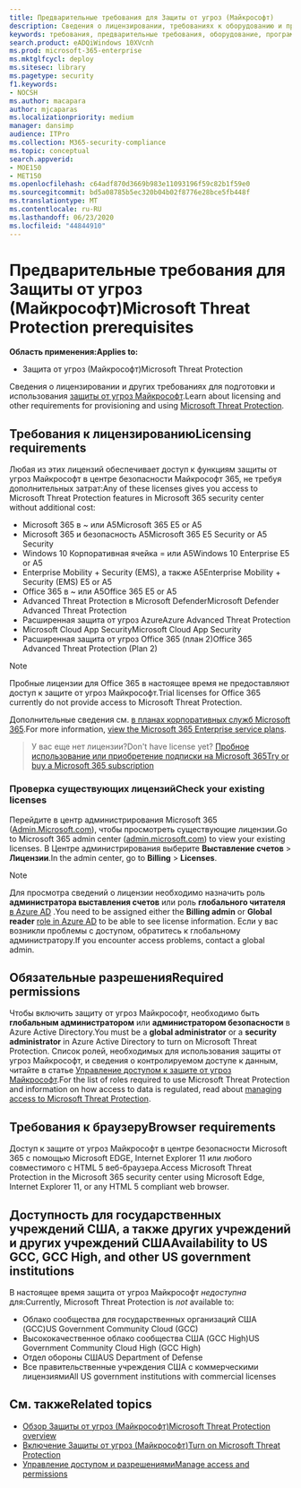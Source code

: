 ```yaml
---
title: Предварительные требования для Защиты от угроз (Майкрософт)
description: Сведения о лицензировании, требованиях к оборудованию и программному обеспечению, а также других параметрах конфигурации Защиты от угроз (Майкрософт)
keywords: требования, предварительные требования, оборудование, программное обеспечение, браузер, MTP, M365, лицензия,, A5, A5, EMS, покупка
search.product: eADQiWindows 10XVcnh
ms.prod: microsoft-365-enterprise
ms.mktglfcycl: deploy
ms.sitesec: library
ms.pagetype: security
f1.keywords:
- NOCSH
ms.author: macapara
author: mjcaparas
ms.localizationpriority: medium
manager: dansimp
audience: ITPro
ms.collection: M365-security-compliance
ms.topic: conceptual
search.appverid:
- MOE150
- MET150
ms.openlocfilehash: c64adf870d3669b983e11093196f59c82b1f59e0
ms.sourcegitcommit: bd5a08785b5ec320b04b02f8776e28bce5fb448f
ms.translationtype: MT
ms.contentlocale: ru-RU
ms.lasthandoff: 06/23/2020
ms.locfileid: "44844910"
---
```

# <a name="microsoft-threat-protection-prerequisites"></a><span data-ttu-id="73f34-104">Предварительные требования для Защиты от угроз (Майкрософт)</span><span class="sxs-lookup"><span data-stu-id="73f34-104">Microsoft Threat Protection prerequisites</span></span>

<span data-ttu-id="73f34-105">**Область применения:**</span><span class="sxs-lookup"><span data-stu-id="73f34-105">**Applies to:**</span></span>
- <span data-ttu-id="73f34-106">Защита от угроз (Майкрософт)</span><span class="sxs-lookup"><span data-stu-id="73f34-106">Microsoft Threat Protection</span></span>

<span data-ttu-id="73f34-107">Сведения о лицензировании и других требованиях для подготовки и использования [защиты от угроз Майкрософт](microsoft-threat-protection.md).</span><span class="sxs-lookup"><span data-stu-id="73f34-107">Learn about licensing and other requirements for provisioning and using [Microsoft Threat Protection](microsoft-threat-protection.md).</span></span>

## <a name="licensing-requirements"></a><span data-ttu-id="73f34-108">Требования к лицензированию</span><span class="sxs-lookup"><span data-stu-id="73f34-108">Licensing requirements</span></span>
<span data-ttu-id="73f34-109">Любая из этих лицензий обеспечивает доступ к функциям защиты от угроз Майкрософт в центре безопасности Майкрософт 365, не требуя дополнительных затрат:</span><span class="sxs-lookup"><span data-stu-id="73f34-109">Any of these licenses gives you access to Microsoft Threat Protection features in Microsoft 365 security center without additional cost:</span></span>

- <span data-ttu-id="73f34-110">Microsoft 365 в ~ или A5</span><span class="sxs-lookup"><span data-stu-id="73f34-110">Microsoft 365 E5 or A5</span></span>
- <span data-ttu-id="73f34-111">Microsoft 365 и безопасность A5</span><span class="sxs-lookup"><span data-stu-id="73f34-111">Microsoft 365 E5 Security or A5 Security</span></span>
- <span data-ttu-id="73f34-112">Windows 10 Корпоративная ячейка = или A5</span><span class="sxs-lookup"><span data-stu-id="73f34-112">Windows 10 Enterprise E5 or A5</span></span>
- <span data-ttu-id="73f34-113">Enterprise Mobility + Security (EMS), а также A5</span><span class="sxs-lookup"><span data-stu-id="73f34-113">Enterprise Mobility + Security (EMS) E5 or A5</span></span> 
- <span data-ttu-id="73f34-114">Office 365 в ~ или A5</span><span class="sxs-lookup"><span data-stu-id="73f34-114">Office 365 E5 or A5</span></span>
- <span data-ttu-id="73f34-115">Advanced Threat Protection в Microsoft Defender</span><span class="sxs-lookup"><span data-stu-id="73f34-115">Microsoft Defender Advanced Threat Protection</span></span>
- <span data-ttu-id="73f34-116">Расширенная защита от угроз Azure</span><span class="sxs-lookup"><span data-stu-id="73f34-116">Azure Advanced Threat Protection</span></span> 
- <span data-ttu-id="73f34-117">Microsoft Cloud App Security</span><span class="sxs-lookup"><span data-stu-id="73f34-117">Microsoft Cloud App Security</span></span>
- <span data-ttu-id="73f34-118">Расширенная защита от угроз Office 365 (план 2)</span><span class="sxs-lookup"><span data-stu-id="73f34-118">Office 365 Advanced Threat Protection (Plan 2)</span></span>

> [!NOTE]
> <span data-ttu-id="73f34-119">Пробные лицензии для Office 365 в настоящее время не предоставляют доступ к защите от угроз Майкрософт.</span><span class="sxs-lookup"><span data-stu-id="73f34-119">Trial licenses for Office 365 currently do not provide access to Microsoft Threat Protection.</span></span>

<span data-ttu-id="73f34-120">Дополнительные сведения см. [в планах корпоративных служб Microsoft 365](https://www.microsoft.com/licensing/product-licensing/microsoft-365-enterprise).</span><span class="sxs-lookup"><span data-stu-id="73f34-120">For more information, [view the Microsoft 365 Enterprise service plans](https://www.microsoft.com/licensing/product-licensing/microsoft-365-enterprise).</span></span>

> <span data-ttu-id="73f34-121">У вас еще нет лицензии?</span><span class="sxs-lookup"><span data-stu-id="73f34-121">Don't have license yet?</span></span> [<span data-ttu-id="73f34-122">Пробное использование или приобретение подписки на Microsoft 365</span><span class="sxs-lookup"><span data-stu-id="73f34-122">Try or buy a Microsoft 365 subscription</span></span>](https://docs.microsoft.com/microsoft-365/commerce/try-or-buy-microsoft-365?view=o365-worldwide)

### <a name="check-your-existing--licenses"></a><span data-ttu-id="73f34-123">Проверка существующих лицензий</span><span class="sxs-lookup"><span data-stu-id="73f34-123">Check your existing  licenses</span></span>
<span data-ttu-id="73f34-124">Перейдите в центр администрирования Microsoft 365 ([Admin.Microsoft.com](https://admin.microsoft.com/)), чтобы просмотреть существующие лицензии.</span><span class="sxs-lookup"><span data-stu-id="73f34-124">Go to Microsoft 365 admin center ([admin.microsoft.com](https://admin.microsoft.com/)) to view your existing licenses.</span></span> <span data-ttu-id="73f34-125">В Центре администрирования выберите **Выставление счетов** > **Лицензии**.</span><span class="sxs-lookup"><span data-stu-id="73f34-125">In the admin center, go to **Billing** > **Licenses**.</span></span>

>[!NOTE]
> <span data-ttu-id="73f34-126">Для просмотра сведений о лицензии необходимо назначить роль **администратора выставления счетов** или роль **глобального читателя** [в Azure AD](https://docs.microsoft.com/azure/active-directory/users-groups-roles/directory-assign-admin-roles#available-roles) .</span><span class="sxs-lookup"><span data-stu-id="73f34-126">You need to be assigned either the **Billing admin** or **Global reader** [role in Azure AD](https://docs.microsoft.com/azure/active-directory/users-groups-roles/directory-assign-admin-roles#available-roles) to be able to see license information.</span></span> <span data-ttu-id="73f34-127">Если у вас возникли проблемы с доступом, обратитесь к глобальному администратору.</span><span class="sxs-lookup"><span data-stu-id="73f34-127">If you encounter access problems, contact a global admin.</span></span>

## <a name="required-permissions"></a><span data-ttu-id="73f34-128">Обязательные разрешения</span><span class="sxs-lookup"><span data-stu-id="73f34-128">Required permissions</span></span>
<span data-ttu-id="73f34-129">Чтобы включить защиту от угроз Майкрософт, необходимо быть **глобальным администратором** или **администратором безопасности** в Azure Active Directory.</span><span class="sxs-lookup"><span data-stu-id="73f34-129">You must be a **global administrator** or a **security administrator** in Azure Active Directory to turn on Microsoft Threat Protection.</span></span> <span data-ttu-id="73f34-130">Список ролей, необходимых для использования защиты от угроз Майкрософт, и сведения о контролируемом доступе к данным, читайте в статье [Управление доступом к защите от угроз Майкрософт](mtp-permissions.md).</span><span class="sxs-lookup"><span data-stu-id="73f34-130">For the list of roles required to use Microsoft Threat Protection and information on how access to data is regulated, read about [managing access to Microsoft Threat Protection](mtp-permissions.md).</span></span>

## <a name="browser-requirements"></a><span data-ttu-id="73f34-131">Требования к браузеру</span><span class="sxs-lookup"><span data-stu-id="73f34-131">Browser requirements</span></span>
<span data-ttu-id="73f34-132">Доступ к защите от угроз Майкрософт в центре безопасности Microsoft 365 с помощью Microsoft EDGE, Internet Explorer 11 или любого совместимого с HTML 5 веб-браузера.</span><span class="sxs-lookup"><span data-stu-id="73f34-132">Access Microsoft Threat Protection in the Microsoft 365 security center using Microsoft Edge, Internet Explorer 11, or any HTML 5 compliant web browser.</span></span>

## <a name="availability-to-us-gcc-gcc-high-and-other-us-government-institutions"></a><span data-ttu-id="73f34-133">Доступность для государственных учреждений США, а также других учреждений и других учреждений США</span><span class="sxs-lookup"><span data-stu-id="73f34-133">Availability to US GCC, GCC High, and other US government institutions</span></span>
<span data-ttu-id="73f34-134">В настоящее время защита от угроз Майкрософт *недоступна* для:</span><span class="sxs-lookup"><span data-stu-id="73f34-134">Currently, Microsoft Threat Protection is *not* available to:</span></span>
- <span data-ttu-id="73f34-135">Облако сообщества для государственных организаций США (GCC)</span><span class="sxs-lookup"><span data-stu-id="73f34-135">US Government Community Cloud (GCC)</span></span>
- <span data-ttu-id="73f34-136">Высококачественное облако сообщества США (GCC High)</span><span class="sxs-lookup"><span data-stu-id="73f34-136">US Government Community Cloud High (GCC High)</span></span>
- <span data-ttu-id="73f34-137">Отдел обороны США</span><span class="sxs-lookup"><span data-stu-id="73f34-137">US Department of Defense</span></span>
- <span data-ttu-id="73f34-138">Все правительственные учреждения США с коммерческими лицензиями</span><span class="sxs-lookup"><span data-stu-id="73f34-138">All US government institutions with commercial licenses</span></span>

## <a name="related-topics"></a><span data-ttu-id="73f34-139">См. также</span><span class="sxs-lookup"><span data-stu-id="73f34-139">Related topics</span></span>
- [<span data-ttu-id="73f34-140">Обзор Защиты от угроз (Майкрософт)</span><span class="sxs-lookup"><span data-stu-id="73f34-140">Microsoft Threat Protection overview</span></span>](microsoft-threat-protection.md)
- [<span data-ttu-id="73f34-141">Включение Защиты от угроз (Майкрософт)</span><span class="sxs-lookup"><span data-stu-id="73f34-141">Turn on Microsoft Threat Protection</span></span>](mtp-enable.md)
- [<span data-ttu-id="73f34-142">Управление доступом и разрешениями</span><span class="sxs-lookup"><span data-stu-id="73f34-142">Manage access and permissions</span></span>](mtp-permissions.md)

